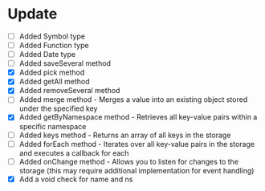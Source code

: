 # Update
- [ ] Added Symbol type
- [ ] Added Function type
- [ ] Added Date type
- [ ] Added saveSeveral method
- [X] Added pick method
- [X] Added getAll method
- [X] Added removeSeveral method
- [ ] Added merge method - Merges a value into an existing object stored under the specified key
- [X] Added getByNamespace method - Retrieves all key-value pairs within a specific namespace
- [ ] Added keys method - Returns an array of all keys in the storage
- [ ] Added forEach method - Iterates over all key-value pairs in the storage and executes a callback for each
- [ ] Added onChange method - Allows you to listen for changes to the storage (this may require additional implementation for event handling) 
- [X] Add a void check for name and ns
